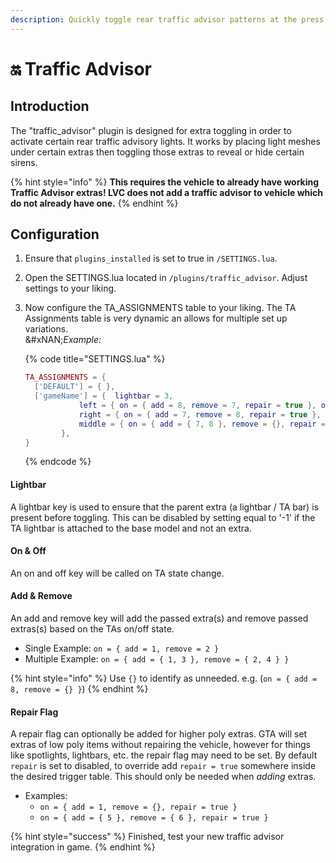 ```yaml
---
description: Quickly toggle rear traffic advisor patterns at the press of a button.
---
```


# 🔛 Traffic Advisor

## Introduction

The "traffic\_advisor" plugin is designed for extra toggling in order to activate certain rear traffic advisory lights. It works by placing light meshes under certain extras then toggling those extras to reveal or hide certain sirens.

{% hint style="info" %}
**This requires the vehicle to already have working Traffic Advisor extras! LVC does not add a traffic advisor to vehicle which do not already have one.**
{% endhint %}

## Configuration

1. Ensure that `plugins_installed` is set to true in `/SETTINGS.lua`.
2. Open the SETTINGS.lua located in `/plugins/traffic_advisor`. Adjust settings to your liking.
3.  Now configure the TA\_ASSIGNMENTS table to your liking. The TA Assignments table is very dynamic an allows for multiple set up variations.\
    &#xNAN;_&#x45;xample:_

    {% code title="SETTINGS.lua" %}
    ```lua
    TA_ASSIGNMENTS = {
      ['DEFAULT'] = { },
      ['gameName'] = { 	lightbar = 3, 
    			left = { on = { add = 8, remove = 7, repair = true }, off = { add = {}, remove = { 7, 8 } } }, 
    			right = { on = { add = 7, remove = 8, repair = true }, off = { add = {}, remove = { 7, 8 } } }, 
    			middle = { on = { add = { 7, 8 }, remove = {}, repair = true }, off = { add = {}, remove = { 7, 8 } } }, 
    		},   
    }
    ```
    {% endcode %}

#### Lightbar

A lightbar key is used to ensure that the parent extra (a lightbar / TA bar) is present before toggling. This can be disabled by setting equal to '-1' if the TA lightbar is attached to the base model and not an extra.

#### On & Off

An on and off key will be called on TA state change.

#### Add & Remove

An add and remove key will add the passed extra(s) and remove passed extras(s) based on the TAs on/off state.

* Single Example: `on = { add = 1, remove = 2 }`
* Multiple Example: `on = { add = { 1, 3 }, remove = { 2, 4 } }`

{% hint style="info" %}
&#x20;Use `{}` to identify as unneeded. e.g. (`on = { add = 8, remove = {} }`)
{% endhint %}

#### Repair Flag

A repair flag can optionally be added for higher poly extras. GTA will set extras of low poly items without repairing the vehicle, however for things like spotlights, lightbars, etc. the repair flag may need to be set. By default `repair` is set to disabled, to override add `repair = true` somewhere inside the desired trigger table. This should only be needed when _adding_ extras.

* Examples:
  * `on = { add = 1, remove = {}, repair = true }`
  * `on = { add = { 5 }, remove = { 6 }, repair = true }`

{% hint style="success" %}
Finished, test your new traffic advisor integration in game.
{% endhint %}
